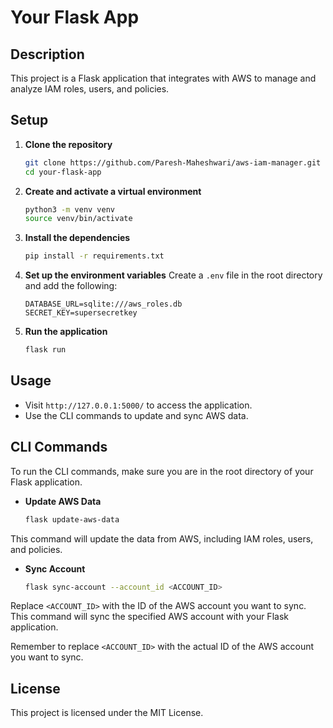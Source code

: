 # Your Flask App

## Description
This project is a Flask application that integrates with AWS to manage and analyze IAM roles, users, and policies.

## Setup

1. **Clone the repository**
    ```sh
    git clone https://github.com/Paresh-Maheshwari/aws-iam-manager.git
    cd your-flask-app
    ```

2. **Create and activate a virtual environment**
    ```sh
    python3 -m venv venv
    source venv/bin/activate
    ```

3. **Install the dependencies**
    ```sh
    pip install -r requirements.txt
    ```

4. **Set up the environment variables**
    Create a `.env` file in the root directory and add the following:
    ```plaintext
    DATABASE_URL=sqlite:///aws_roles.db
    SECRET_KEY=supersecretkey
    ```

5. **Run the application**
    ```sh
    flask run
    ```

## Usage

- Visit `http://127.0.0.1:5000/` to access the application.
- Use the CLI commands to update and sync AWS data.

## CLI Commands

To run the CLI commands, make sure you are in the root directory of your Flask application.

- **Update AWS Data**
    ```sh
    flask update-aws-data
    ```

This command will update the data from AWS, including IAM roles, users, and policies.

- **Sync Account**
    ```sh
    flask sync-account --account_id <ACCOUNT_ID>
    ```

Replace `<ACCOUNT_ID>` with the ID of the AWS account you want to sync. This command will sync the specified AWS account with your Flask application.

Remember to replace `<ACCOUNT_ID>` with the actual ID of the AWS account you want to sync.


## License
This project is licensed under the MIT License.
